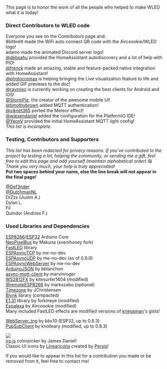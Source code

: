 This page is to honor the work of all the people who helped to make WLED what it is today!	

### Direct Contributors to WLED code   	
Everyone you see on the Contributors page and:  
8bitbrett made the WiFi auto connect QR code with the Aircoookie/WLED logo!  
adamo made the animated Discord server logo!  
[@debsahu](https://github.com/debsahu) provided the HomeAssistant autodiscovery and a lot of help with PIO!  
[@frenck](https://github.com/frenck) made an amazing, stable and feature-packed native integration with HomeAssistant!  
[@photocromax]() is helping bringing the Live visualization feature to life and added GIF previews to the doc!  
[@raymiec](https://github.com/raymiec)  is currently working on creating the best clients for Android and iOS!  
[@StormPie](https://github.com/stormpie), the creator of the awesome mobile UI!  
[@timothybrown](https://github.com/timothybrown) added MQTT authentication!  
[@viknet365](https://github.com/viknet365) ported the Meteor effect!  
[@wiesendaniel](https://github.com/wiesendaniel) added the configuration for the PlatformIO IDE!  
[@YeonV](https://github.com/YeonV) provided the initial HomeAssistant MQTT light config!  
_This list is incomplete._  

### Testing, Contributors and Supporters	
_This list has been redacted for privacy reasons. If you've contributed to the project by testing a lot, helping the community, or sending me a gift, feel free to edit this page and add yourself (maintain alphabetical order)_ 😄 _Thank you very much, your help is truly appreciated!_  
**Put two spaces behind your name, else the line break will not appear in the final page!**  

[@Def3nder](https://github.com/Def3nder)  
[@DutchmanNL](https://github.com/DutchmanNL)  
DrZzs (Justin A.)   
Dylan L.  
Fil  
Quindor (Andries F.)  

### Used Libraries and Dependencies	
[ESP8266](https://github.com/esp8266/Arduino)/[ESP32](https://github.com/espressif/arduino-esp32) Arduino Core   
[NeoPixelBus](https://github.com/svenihoney/NeoPixelBus) by Makuna (svenihoney fork)  
[FastLED](https://github.com/FastLED/FastLED/) library   
[ESPAsyncTCP](https://github.com/me-no-dev/ESPAsyncTCP) by me-no-dev  
[ESPAsyncUDP](https://github.com/me-no-dev/ESPAsyncUDP) by me-no-dev (as of 0.9.0)  
[ESPAsyncWebServer](https://github.com/me-no-dev/ESPAsyncWebServer) by me-no-dev  
[ArduinoJSON](https://github.com/bblanchon/ArduinoJson) by bblanchon  
[async-mqtt-client](https://github.com/marvinroger/async-mqtt-client) by marvinroger   
[WS2812FX](https://github.com/kitesurfer1404/WS2812FX) by kitesurfer1404 (modified)   
[IRremoteESP8266](https://github.com/markszabo/IRremoteESP8266) by markszabo (optional)   
[Timezone](https://github.com/JChristensen/Timezone) by JChristensen   
[Blynk](https://github.com/blynkkk/blynk-library) library (compacted)   
[E1.31](https://github.com/forkineye/E131) library by forkineye (modified)   
[Espalexa](https://github.com/Aircoookie/Espalexa) by Aircoookie (modified)   
Many included FastLED effects are modified versions of [kriegsman](https://gist.github.com/kriegsman/)'s gists!	

[WebServer_tng](https://github.com/bbx10/WebServer_tng) by bbx10 (ESP32, up to 0.8.3)  
[PubSubClient](https://github.com/knolleary/pubsubclient) by knolleary (modified, up to 0.8.3)  

[![](https://img.shields.io/badge/badges-by%20shields.io-blue.svg?style=flat-square)](https://shields.io)   	
[iro.js](https://iro.js.org/) colorpicker by James Daniel!  
Classic UI icons by [Linearicons](https://linearicons.com) created by [Perxis](https://perxis.com)!  

If you would like to appear in this list for a contribution you made or be removed from it, feel free to contact me!
